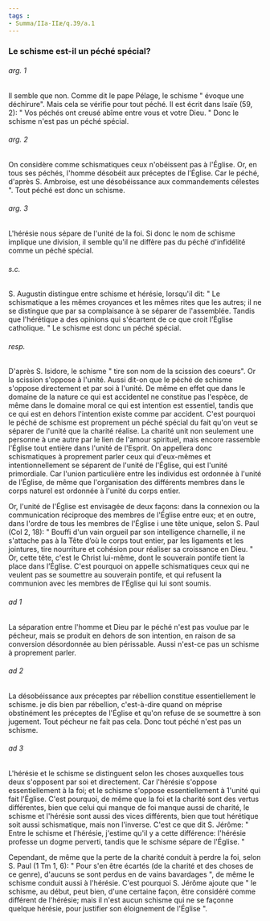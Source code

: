 ```yaml
---
tags : 
- Summa/IIa-IIæ/q.39/a.1
---
```


### Le schisme est-il un péché spécial?

###### arg. 1
Il semble que non. Comme dit le pape Pélage, le schisme " évoque une déchirure". Mais cela se vérifie pour tout péché. Il est écrit dans Isaïe (59, 2): " Vos péchés ont creusé abîme entre vous et votre Dieu. " Donc le schisme n'est pas un péché spécial. 

###### arg. 2
On considère comme schismatiques ceux n'obéissent pas à l'Église. Or, en tous ses péchés, l'homme désobéit aux préceptes de l’Église. Car le péché, d'après S. Ambroise, est une désobéissance aux commandements célestes ". Tout péché est donc un schisme. 

###### arg. 3
L'hérésie nous sépare de l'unité de la foi. Si donc le nom de schisme implique une division, il semble qu'il ne diffère pas du péché d'infidélité comme un péché spécial. 

###### s.c.
S. Augustin distingue entre schisme et hérésie, lorsqu'il dit: " Le schismatique a les mêmes croyances et les mêmes rites que les autres; il ne se distingue que par sa complaisance à se séparer de l'assemblée. Tandis que l'hérétique a des opinions qui s'écartent de ce que croit l’Église catholique. " Le schisme est donc un péché spécial. 

###### resp.
D'après S. Isidore, le schisme " tire son nom de la scission des coeurs". Or la scission s'oppose à l'unité. Aussi dit-on que le péché de schisme s'oppose directement et par soi à l'unité. De même en effet que dans le domaine de la nature ce qui est accidentel ne constitue pas l'espèce, de même dans le domaine moral ce qui est intention est essentiel, tandis que ce qui est en dehors l'intention existe comme par accident. C'est pourquoi le péché de schisme est proprement un péché spécial du fait qu'on veut se séparer de l'unité que la charité réalise. La charité unit non seulement une personne à une autre par le lien de l'amour spirituel, mais encore rassemble l'Église tout entière dans l'unité de l'Esprit. On appellera donc schismatiques à proprement parler ceux qui d'eux-mêmes et intentionnellement se séparent de l'unité de l'Église, qui est l'unité primordiale. Car l'union particulière entre les individus est ordonnée à l'unité de l’Église, de même que l'organisation des différents membres dans le corps naturel est ordonnée à l'unité du corps entier. 

Or, l'unité de l'Église est envisagée de deux façons: dans la connexion ou la communication réciproque des membres de l'Église entre eux; et en outre, dans l'ordre de tous les membres de l'Église i une tête unique, selon S. Paul (Col 2, 18): " Bouffi d'un vain orgueil par son intelligence charnelle, il ne s'attache pas à la Tête d’où le corps tout entier, par les ligaments et les jointures, tire nourriture et cohésion pour réaliser sa croissance en Dieu. " Or, cette tête, c'est le Christ lui-même, dont le souverain pontife tient la place dans l’Église. C'est pourquoi on appelle schismatiques ceux qui ne veulent pas se soumettre au souverain pontife, et qui refusent la communion avec les membres de l’Église qui lui sont soumis. 

###### ad 1
La séparation entre l'homme et Dieu par le péché n'est pas voulue par le pécheur, mais se produit en dehors de son intention, en raison de sa conversion désordonnée au bien périssable. Aussi n'est-ce pas un schisme à proprement parler. 

###### ad 2
La désobéissance aux préceptes par rébellion constitue essentiellement le schisme. je dis bien par rébellion, c'est-à-dire quand on méprise obstinément les préceptes de l'Église et qu'on refuse de se soumettre à son jugement. Tout pécheur ne fait pas cela. Donc tout péché n'est pas un schisme. 

###### ad 3
L'hérésie et le schisme se distinguent selon les choses auxquelles tous deux s'opposent par soi et directement. Car l'hérésie s'oppose essentiellement à la foi; et le schisme s'oppose essentiellement à 1'unité qui fait l'Église. C'est pourquoi, de même que la foi et la charité sont des vertus différentes, bien que celui qui manque de foi manque aussi de charité, le schisme et l'hérésie sont aussi des vices différents, bien que tout hérétique soit aussi schismatique, mais non l'inverse. C'est ce que dit S. Jérôme: " Entre le schisme et l'hérésie, j'estime qu'il y a cette différence: l'hérésie professe un dogme perverti, tandis que le schisme sépare de l'Église. " 

Cependant, de même que la perte de la charité conduit à perdre la foi, selon S. Paul (1 Tm 1, 6): " Pour s'en être écartés (de la charité et des choses de ce genre), d'aucuns se sont perdus en de vains bavardages ", de même le schisme conduit aussi à l'hérésie. C'est pourquoi S. Jérôme ajoute que " le schisme, au début, peut bien, d'une certaine façon, être considéré comme différent de l'hérésie; mais il n'est aucun schisme qui ne se façonne quelque hérésie, pour justifier son éloignement de l'Église ". 

